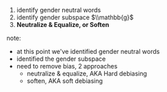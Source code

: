 1. identify gender neutral words
1. identify gender subspace $\\mathbb{g}$
1. **Neutralize & Equalize, or Soften**

note:
- at this point we've identified gender neutral words
- identified the gender subspace
- need to remove bias, 2 approaches
    - neutralize & equalize, AKA Hard debiasing
    - soften, AKA soft debiasing
